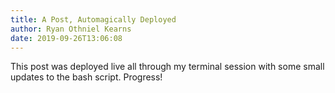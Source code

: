 ```yaml
---
title: A Post, Automagically Deployed
author: Ryan Othniel Kearns
date: 2019-09-26T13:06:08
---
```


This post was deployed live all through my terminal session with some small updates to the bash script. Progress!
